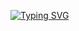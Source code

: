 


[![Typing SVG](https://readme-typing-svg.demolab.com/?lines=We+go+hard+%EB%B6%88%EC%B9%A8%EB%B2%88+%EB%B0%A4%EC%83%88+%EB%8B%AC%EB%A0%A4+%EC%B6%95%EC%A7%80%EB%B2%95)](https://git.io/typing-svg)







<!--
**yeonsooooooo/yeonsooooooo** is a ✨ _special_ ✨ repository because its `README.md` (this file) appears on your GitHub profile.

Here are some ideas to get you started:

- 🔭 I’m currently working on ...
- 🌱 I’m currently learning ...
- 👯 I’m looking to collaborate on ...
- 🤔 I’m looking for help with ...
- 💬 Ask me about ...
- 📫 How to reach me: ...
- 😄 Pronouns: ...
- ⚡ Fun fact: ...
-->
